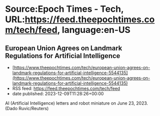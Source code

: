 # Source:Epoch Times - Tech, URL:https://feed.theepochtimes.com/tech/feed, language:en-US

## European Union Agrees on Landmark Regulations for Artificial Intelligence
 - [https://www.theepochtimes.com/tech/european-union-agrees-on-landmark-regulations-for-artificial-intelligence-5544135](https://www.theepochtimes.com/tech/european-union-agrees-on-landmark-regulations-for-artificial-intelligence-5544135)
 - RSS feed: https://feed.theepochtimes.com/tech/feed
 - date published: 2023-12-09T11:28:26+00:00

AI (Artificial Intelligence) letters and robot miniature on June 23, 2023. (Dado Ruvic/Reuters)

